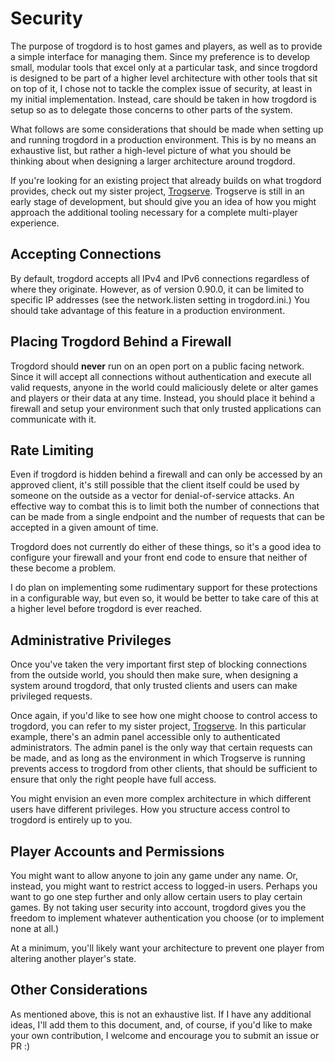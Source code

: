 # Security

The purpose of trogdord is to host games and players, as well as to provide a simple interface for managing them. Since my preference is to develop small, modular tools that excel only at a particular task, and since trogdord is designed to be part of a higher level architecture with other tools that sit on top of it, I chose not to tackle the complex issue of security, at least in my initial implementation. Instead, care should be taken in how trogdord is setup so as to delegate those concerns to other parts of the system.

What follows are some considerations that should be made when setting up and running trogdord in a production environment. This is by no means an exhaustive list, but rather a high-level picture of what you should be thinking about when designing a larger architecture around trogdord.

If you're looking for an existing project that already builds on what trogdord provides, check out my sister project, [Trogserve](https://github.com/crankycyclops/trogserve). Trogserve is still in an early stage of development, but should give you an idea of how you might approach the additional tooling necessary for a complete multi-player experience.

## Accepting Connections

By default, trogdord accepts all IPv4 and IPv6 connections regardless of where they originate. However, as of version 0.90.0, it can be limited to specific IP addresses (see the network.listen setting in trogdord.ini.) You should take advantage of this feature in a production environment.

## Placing Trogdord Behind a Firewall

Trogdord should **never** run on an open port on a public facing network. Since it will accept all connections without authentication and execute all valid requests, anyone in the world could maliciously delete or alter games and players or their data at any time. Instead, you should place it behind a firewall and setup your environment such that only trusted applications can communicate with it.

## Rate Limiting

Even if trogdord is hidden behind a firewall and can only be accessed by an approved client, it's still possible that the client itself could be used by someone on the outside as a vector for denial-of-service attacks. An effective way to combat this is to limit both the number of connections that can be made from a single endpoint and the number of requests that can be accepted in a given amount of time.

Trogdord does not currently do either of these things, so it's a good idea to configure your firewall and your front end code to ensure that neither of these become a problem.

I do plan on implementing some rudimentary support for these protections in a configurable way, but even so, it would be better to take care of this at a higher level before trogdord is ever reached.

## Administrative Privileges

Once you've taken the very important first step of blocking connections from the outside world, you should then make sure, when designing a system around trogdord, that only trusted clients and users can make privileged requests.

Once again, if you'd like to see how one might choose to control access to trogdord, you can refer to my sister project, [Trogserve](https://github.com/crankycyclops/trogserve). In this particular example, there's an admin panel accessible only to authenticated administrators. The admin panel is the only way that certain requests can be made, and as long as the environment in which Trogserve is running prevents access to trogdord from other clients, that should be sufficient to ensure that only the right people have full access.

You might envision an even more complex architecture in which different users have different privileges. How you structure access control to trogdord is entirely up to you.

## Player Accounts and Permissions

You might want to allow anyone to join any game under any name. Or, instead, you might want to restrict access to logged-in users. Perhaps you want to go one step further and only allow certain users to play certain games. By not taking user security into account, trogdord gives you the freedom to implement whatever authentication you choose (or to implement none at all.)

At a minimum, you'll likely want your architecture to prevent one player from altering another player's state.

## Other Considerations

As mentioned above, this is not an exhaustive list. If I have any additional ideas, I'll add them to this document, and, of course, if you'd like to make your own contribution, I welcome and encourage you to submit an issue or PR :)